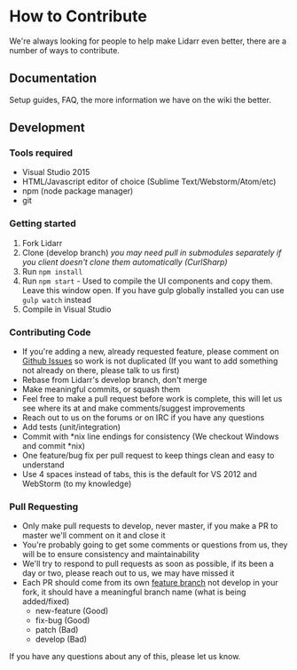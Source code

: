 # How to Contribute #

We're always looking for people to help make Lidarr even better, there are a number of ways to contribute.

## Documentation ##
Setup guides, FAQ, the more information we have on the wiki the better.

## Development ##

### Tools required ###
- Visual Studio 2015
- HTML/Javascript editor of choice (Sublime Text/Webstorm/Atom/etc)
- npm (node package manager)
- git

### Getting started ###

1.  Fork Lidarr
2.  Clone (develop branch) *you may need pull in submodules separately if you client doesn't clone them automatically (CurlSharp)*
3.  Run `npm install`
4.  Run `npm start` - Used to compile the UI components and copy them.
    Leave this window open.
    If you have gulp globally installed you can use `gulp watch` instead
5.  Compile in Visual Studio

### Contributing Code ###
- If you're adding a new, already requested feature, please comment on [Github Issues](https://github.com/lidarr/Lidarr/issues "Github Issues") so work is not duplicated (If you want to add something not already on there, please talk to us first)
- Rebase from Lidarr's develop branch, don't merge
- Make meaningful commits, or squash them
- Feel free to make a pull request before work is complete, this will let us see where its at and make comments/suggest improvements
- Reach out to us on the forums or on IRC if you have any questions
- Add tests (unit/integration)
- Commit with *nix line endings for consistency (We checkout Windows and commit *nix)
- One feature/bug fix per pull request to keep things clean and easy to understand
- Use 4 spaces instead of tabs, this is the default for VS 2012 and WebStorm (to my knowledge)

### Pull Requesting ###
- Only make pull requests to develop, never master, if you make a PR to master we'll comment on it and close it
- You're probably going to get some comments or questions from us, they will be to ensure consistency and maintainability
- We'll try to respond to pull requests as soon as possible, if its been a day or two, please reach out to us, we may have missed it
- Each PR should come from its own [feature branch](http://martinfowler.com/bliki/FeatureBranch.html) not develop in your fork, it should have a meaningful branch name (what is being added/fixed)
  - new-feature (Good)
  - fix-bug (Good)
  - patch (Bad)
  - develop (Bad)

If you have any questions about any of this, please let us know.
